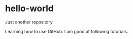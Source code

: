 hello-world
===========

Just another repository

Learning how to use GitHub. I am good at following tutorials.
